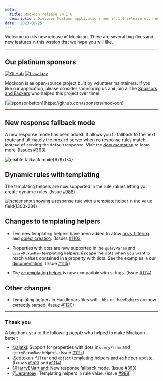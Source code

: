 ```yaml
---
meta:
  title: Mockoon release v4.1.0
  description: Discover Mockoon applications new v4.1.0 release with new response fallback mode, dynamic rules with templating and more.
date: '2023-08-25'
---
```


Welcome to this new release of Mockoon. There are several bug fixes and new features in this version that we hope you will like.

---

## Our platinum sponsors

[![GitHub](https://mockoon.com/images/sponsors/github.png)](https://github.blog/2023-04-12-github-accelerator-our-first-cohort-and-whats-next/)
[![Localazy](https://mockoon.com/images/sponsors/localazy.png)](https://localazy.com/register?ref=a9CiDC61gOac-azO)

Mockoon is an open-source project built by volunteer maintainers. If you like our application, please consider sponsoring us and join all the [Sponsors and Backers](https://github.com/mockoon/mockoon/blob/main/backers.md) who helped this project over time!

[![sponsor button](https://mockoon.com/images/sponsor-btn-250.png?)](https://github.com/sponsors/mockoon)

---

## New response fallback mode

A new response mode has been added. It allows you to fallback to the next route and ultimately the proxied server when no response rules match instead of serving the default response. Visit the [documentation](https://mockoon.com/docs/latest/route-responses/multiple-responses/#fallback-mode) to learn more. (Issues [#363](https://github.com/mockoon/mockoon/issues/363))

![enable fallback mode{979x174}](/images/releases/4.1.0/enable-response-fallback-mode.png)

## Dynamic rules with templating

The templating helpers are now supported in the rule values letting you create dynamic rules. (Issue [#988](https://github.com/mockoon/mockoon/issues/988))

![screenshot showing a response rule with a template helper in the value field{1303x234}](/images/releases/4.1.0/template-helper-response-rule-value.png)

## Changes to templating helpers

- Two new templating helpers have been added to allow [array filtering](https://mockoon.com/docs/latest/templating/mockoon-helpers/#filter) and [object creation](https://mockoon.com/docs/latest/templating/mockoon-helpers/#object). (Issues [#1103](https://github.com/mockoon/mockoon/issues/1103))

- Properties with dots are now supported in the `queryParam` and `queryParamRaw` templating helpers. Escape the dots when you want to reach values contained in a property with dots. See the examples in our [documentation](https://mockoon.com/docs/latest/templating/mockoon-request-helpers/#queryparam). (Issue [#1115](https://github.com/mockoon/mockoon/issues/1115))

- The [`eq` templating helper](https://mockoon.com/docs/latest/templating/mockoon-helpers/#eq) is now compatible with strings. (Issue [#1114](https://github.com/mockoon/mockoon/issues/1114))

## Other changes

- Templating helpers in Handlebars files with `.hbs` or `.handlebars` are now correctly parsed. (Issue [#1120](https://github.com/mockoon/mockoon/issues/1120))

---

### Thank you

A big thank you to the following people who helped to make Mockoon better:

- [@ajatkj](https://github.com/ajatkj): Support for properties with dots in `queryParam` and `queryParamRaw` helpers. (Issue [#1115](https://github.com/mockoon/mockoon/issues/1115))
- [@edtoken](https://github.com/edtoken): `filter` and `object` templating helpers and `eq` helper update. (Issues [#1103](https://github.com/mockoon/mockoon/issues/1103) and [#1114](https://github.com/mockoon/mockoon/issues/1114))
- [@HarryEMartland](https://github.com/HarryEMartland): New response fallback mode. (Issue [#363](https://github.com/mockoon/mockoon/issues/363))
- [@Jerantony](https://github.com/Jerantony): Templating helpers in rule value. (Issue [#988](https://github.com/mockoon/mockoon/issues/988))
